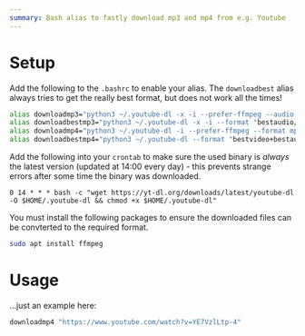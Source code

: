 ```yaml
---
summary: Bash alias to fastly download mp3 and mp4 from e.g. Youtube
---
```


# Setup #
Add the following to the `.bashrc` to enable your alias. The `downloadbest` alias always tries to get the really best format, but does not work all the times!
```bash
alias downloadmp3="python3 ~/.youtube-dl -x -i --prefer-ffmpeg --audio-format mp3 --embed-thumbnail"
alias downloadbestmp3="python3 ~/.youtube-dl -x -i --format "bestaudio/best" --prefer-ffmpeg --audio-format mp3 --embed-thumbnail"
alias downloadmp4="python3 ~/.youtube-dl -i --prefer-ffmpeg --format mp4 --embed-thumbnail"
alias downloadbestmp4="python3 ~/.youtube-dl --format "bestvideo+bestaudio[ext=m4a]/bestvideo+bestaudio/best" --merge-output-format mp4 --embed-thumbnail"
```

Add the following into your `crontab` to make sure the used binary is _always_ the latest version (updated at 14:00 every day) - this prevents strange errors after some time the binary was downloaded.
```
0 14 * * * bash -c "wget https://yt-dl.org/downloads/latest/youtube-dl -O $HOME/.youtube-dl && chmod +x $HOME/.youtube-dl"
```

You must install the following packages to ensure the downloaded files can be convterted to the required format.
```bash
sudo apt install ffmpeg
```

# Usage #
...just an example here:
```bash
downloadmp4 "https://www.youtube.com/watch?v=YE7VzlLtp-4"
```
